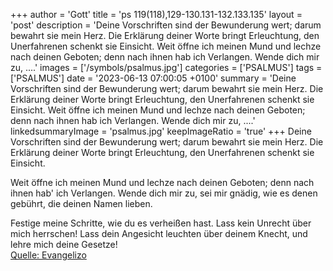 +++
author = 'Gott'
title = 'ps 119(118),129-130.131-132.133.135'
layout = 'post'
description = 'Deine Vorschriften sind der Bewunderung wert; darum bewahrt sie mein Herz. Die Erklärung deiner Worte bringt Erleuchtung, den Unerfahrenen schenkt sie Einsicht.  Weit öffne ich meinen Mund und lechze nach deinen Geboten; denn nach ihnen hab  ich Verlangen. Wende dich mir zu, ....'
images = ['/symbols/psalmus.jpg']
categories = ['PSALMUS']
tags = ['PSALMUS']
date = '2023-06-13 07:00:05 +0100'
summary = 'Deine Vorschriften sind der Bewunderung wert; darum bewahrt sie mein Herz. Die Erklärung deiner Worte bringt Erleuchtung, den Unerfahrenen schenkt sie Einsicht.  Weit öffne ich meinen Mund und lechze nach deinen Geboten; denn nach ihnen hab  ich Verlangen. Wende dich mir zu, ....'
linkedsummaryImage = 'psalmus.jpg'
keepImageRatio = 'true'
+++
Deine Vorschriften sind der Bewunderung wert;
darum bewahrt sie mein Herz.
Die Erklärung deiner Worte bringt Erleuchtung,
den Unerfahrenen schenkt sie Einsicht.

Weit öffne ich meinen Mund
und lechze nach deinen Geboten;
denn nach ihnen hab' ich Verlangen.
Wende dich mir zu, sei mir gnädig,
wie es denen gebührt, die deinen Namen lieben.<!--more-->

Festige meine Schritte, wie du es verheißen hast.
Lass kein Unrecht über mich herrschen!
Lass dein Angesicht leuchten über deinem Knecht,
und lehre mich deine Gesetze!<br> [Quelle: Evangelizo](https://evangeliumtagfuertag.org/DE/gospel)